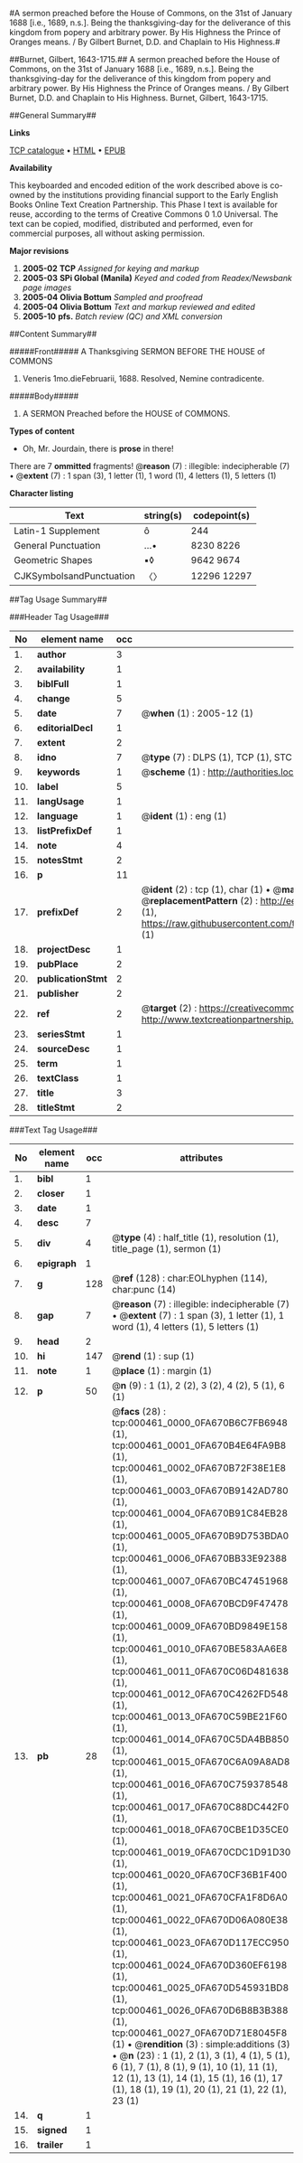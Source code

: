#A sermon preached before the House of Commons, on the 31st of January 1688 [i.e., 1689, n.s.]. Being the thanksgiving-day for the deliverance of this kingdom from popery and arbitrary power. By His Highness the Prince of Oranges means. / By Gilbert Burnet, D.D. and Chaplain to His Highness.#

##Burnet, Gilbert, 1643-1715.##
A sermon preached before the House of Commons, on the 31st of January 1688 [i.e., 1689, n.s.]. Being the thanksgiving-day for the deliverance of this kingdom from popery and arbitrary power. By His Highness the Prince of Oranges means. / By Gilbert Burnet, D.D. and Chaplain to His Highness.
Burnet, Gilbert, 1643-1715.

##General Summary##

**Links**

[TCP catalogue](http://www.ota.ox.ac.uk/tcp/)  • 
[HTML](http://tei.it.ox.ac.uk/tcp/Texts-HTML/free/N00/N00378.html)  • 
[EPUB](http://tei.it.ox.ac.uk/tcp/Texts-EPUB/free/N00/N00378.epub)

**Availability**

This keyboarded and encoded edition of the
	       work described above is co-owned by the institutions
	       providing financial support to the Early English Books
	       Online Text Creation Partnership. This Phase I text is
	       available for reuse, according to the terms of Creative
	       Commons 0 1.0 Universal. The text can be copied,
	       modified, distributed and performed, even for
	       commercial purposes, all without asking permission.

**Major revisions**

1. __2005-02__ __TCP__ *Assigned for keying and markup*
1. __2005-03__ __SPi Global (Manila)__ *Keyed and coded from Readex/Newsbank page images*
1. __2005-04__ __Olivia Bottum__ *Sampled and proofread*
1. __2005-04__ __Olivia Bottum__ *Text and markup reviewed and edited*
1. __2005-10__ __pfs.__ *Batch review (QC) and XML conversion*

##Content Summary##

#####Front#####
A Thanksgiving SERMON BEFORE THE HOUSE of COMMONS
1. Veneris 1mo.dieFebruarii, 1688. Resolved, Nemine contradicente.

#####Body#####

1. A SERMON Preached before the HOUSE of COMMONS.

**Types of content**

  * Oh, Mr. Jourdain, there is **prose** in there!

There are 7 **ommitted** fragments! 
 @__reason__ (7) : illegible: indecipherable (7)  •  @__extent__ (7) : 1 span (3), 1 letter (1), 1 word (1), 4 letters (1), 5 letters (1)

**Character listing**


|Text|string(s)|codepoint(s)|
|---|---|---|
|Latin-1 Supplement|ô|244|
|General Punctuation|…•|8230 8226|
|Geometric Shapes|▪◊|9642 9674|
|CJKSymbolsandPunctuation|〈〉|12296 12297|

##Tag Usage Summary##

###Header Tag Usage###

|No|element name|occ|attributes|
|---|---|---|---|
|1.|__author__|3||
|2.|__availability__|1||
|3.|__biblFull__|1||
|4.|__change__|5||
|5.|__date__|7| @__when__ (1) : 2005-12 (1)|
|6.|__editorialDecl__|1||
|7.|__extent__|2||
|8.|__idno__|7| @__type__ (7) : DLPS (1), TCP (1), STC (2), NOTIS (1), IMAGE-SET (1), EVANS-CITATION (1)|
|9.|__keywords__|1| @__scheme__ (1) : http://authorities.loc.gov/ (1)|
|10.|__label__|5||
|11.|__langUsage__|1||
|12.|__language__|1| @__ident__ (1) : eng (1)|
|13.|__listPrefixDef__|1||
|14.|__note__|4||
|15.|__notesStmt__|2||
|16.|__p__|11||
|17.|__prefixDef__|2| @__ident__ (2) : tcp (1), char (1)  •  @__matchPattern__ (2) : ([0-9\-]+):([0-9IVX]+) (1), (.+) (1)  •  @__replacementPattern__ (2) : http://eebo.chadwyck.com/downloadtiff?vid=$1&page=$2 (1), https://raw.githubusercontent.com/textcreationpartnership/Texts/master/tcpchars.xml#$1 (1)|
|18.|__projectDesc__|1||
|19.|__pubPlace__|2||
|20.|__publicationStmt__|2||
|21.|__publisher__|2||
|22.|__ref__|2| @__target__ (2) : https://creativecommons.org/publicdomain/zero/1.0/ (1), http://www.textcreationpartnership.org/docs/. (1)|
|23.|__seriesStmt__|1||
|24.|__sourceDesc__|1||
|25.|__term__|1||
|26.|__textClass__|1||
|27.|__title__|3||
|28.|__titleStmt__|2||


###Text Tag Usage###

|No|element name|occ|attributes|
|---|---|---|---|
|1.|__bibl__|1||
|2.|__closer__|1||
|3.|__date__|1||
|4.|__desc__|7||
|5.|__div__|4| @__type__ (4) : half_title (1), resolution (1), title_page (1), sermon (1)|
|6.|__epigraph__|1||
|7.|__g__|128| @__ref__ (128) : char:EOLhyphen (114), char:punc (14)|
|8.|__gap__|7| @__reason__ (7) : illegible: indecipherable (7)  •  @__extent__ (7) : 1 span (3), 1 letter (1), 1 word (1), 4 letters (1), 5 letters (1)|
|9.|__head__|2||
|10.|__hi__|147| @__rend__ (1) : sup (1)|
|11.|__note__|1| @__place__ (1) : margin (1)|
|12.|__p__|50| @__n__ (9) : 1 (1), 2 (2), 3 (2), 4 (2), 5 (1), 6 (1)|
|13.|__pb__|28| @__facs__ (28) : tcp:000461_0000_0FA670B6C7FB6948 (1), tcp:000461_0001_0FA670B4E64FA9B8 (1), tcp:000461_0002_0FA670B72F38E1E8 (1), tcp:000461_0003_0FA670B9142AD780 (1), tcp:000461_0004_0FA670B91C84EB28 (1), tcp:000461_0005_0FA670B9D753BDA0 (1), tcp:000461_0006_0FA670BB33E92388 (1), tcp:000461_0007_0FA670BC47451968 (1), tcp:000461_0008_0FA670BCD9F47478 (1), tcp:000461_0009_0FA670BD9849E158 (1), tcp:000461_0010_0FA670BE583AA6E8 (1), tcp:000461_0011_0FA670C06D481638 (1), tcp:000461_0012_0FA670C4262FD548 (1), tcp:000461_0013_0FA670C59BE21F60 (1), tcp:000461_0014_0FA670C5DA4BB850 (1), tcp:000461_0015_0FA670C6A09A8AD8 (1), tcp:000461_0016_0FA670C759378548 (1), tcp:000461_0017_0FA670C88DC442F0 (1), tcp:000461_0018_0FA670CBE1D35CE0 (1), tcp:000461_0019_0FA670CDC1D91D30 (1), tcp:000461_0020_0FA670CF36B1F400 (1), tcp:000461_0021_0FA670CFA1F8D6A0 (1), tcp:000461_0022_0FA670D06A080E38 (1), tcp:000461_0023_0FA670D117ECC950 (1), tcp:000461_0024_0FA670D360EF6198 (1), tcp:000461_0025_0FA670D545931BD8 (1), tcp:000461_0026_0FA670D6B8B3B388 (1), tcp:000461_0027_0FA670D71E8045F8 (1)  •  @__rendition__ (3) : simple:additions (3)  •  @__n__ (23) : 1 (1), 2 (1), 3 (1), 4 (1), 5 (1), 6 (1), 7 (1), 8 (1), 9 (1), 10 (1), 11 (1), 12 (1), 13 (1), 14 (1), 15 (1), 16 (1), 17 (1), 18 (1), 19 (1), 20 (1), 21 (1), 22 (1), 23 (1)|
|14.|__q__|1||
|15.|__signed__|1||
|16.|__trailer__|1||
